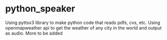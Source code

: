 # python_speaker
Using pyttsx3 library to make python code that reads pdfs, cvs, etc. Using openmapweather api to get the weather of any city in the world and output as audio. More to be added
